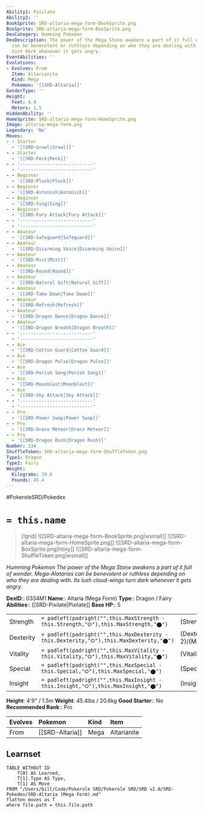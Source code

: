 ```yaml
---
Ability1: Pixilate
Ability2: ''
BookSprite: SRD-altaria-mega-form-BookSprite.png
BoxSprite: SRD-altaria-mega-form-BoxSprite.png
DexCategory: Humming Pokemon
DexDescription: The power of the Mega Stone awakens a part of it full of wonder. Mega-Alatarias
  can be benevolent or ruthless depending on who they are dealing with. Its lush cloud-wings
  turn dark whenever it gets angry.
EventAbilities: ''
Evolutions:
- Evolves: From
  Item: Altarianite
  Kind: Mega
  Pokemon: '[[SRD-Altaria]]'
GenderType: ''
Height:
  Feet: 4.9
  Meters: 1.5
HiddenAbility: ''
HomeSprite: SRD-altaria-mega-form-HomeSprite.png
Image: altaria-mega-form.png
Legendary: 'No'
Moves:
- - Starter
  - '[[SRD-Growl|Growl]]'
- - Starter
  - '[[SRD-Peck|Peck]]'
- - '---------------------------'
  - '---------------------------'
- - Beginner
  - '[[SRD-Pluck|Pluck]]'
- - Beginner
  - '[[SRD-Astonish|Astonish]]'
- - Beginner
  - '[[SRD-Sing|Sing]]'
- - Beginner
  - '[[SRD-Fury Attack|Fury Attack]]'
- - '---------------------------'
  - '---------------------------'
- - Amateur
  - '[[SRD-Safeguard|Safeguard]]'
- - Amateur
  - '[[SRD-Disarming Voice|Disarming Voice]]'
- - Amateur
  - '[[SRD-Mist|Mist]]'
- - Amateur
  - '[[SRD-Round|Round]]'
- - Amateur
  - '[[SRD-Natural Gift|Natural Gift]]'
- - Amateur
  - '[[SRD-Take Down|Take Down]]'
- - Amateur
  - '[[SRD-Refresh|Refresh]]'
- - Amateur
  - '[[SRD-Dragon Dance|Dragon Dance]]'
- - Amateur
  - '[[SRD-Dragon Breath|Dragon Breath]]'
- - '---------------------------'
  - '---------------------------'
- - Ace
  - '[[SRD-Cotton Guard|Cotton Guard]]'
- - Ace
  - '[[SRD-Dragon Pulse|Dragon Pulse]]'
- - Ace
  - '[[SRD-Perish Song|Perish Song]]'
- - Ace
  - '[[SRD-Moonblast|Moonblast]]'
- - Ace
  - '[[SRD-Sky Attack|Sky Attack]]'
- - '---------------------------'
  - '---------------------------'
- - Pro
  - '[[SRD-Power Swap|Power Swap]]'
- - Pro
  - '[[SRD-Draco Meteor|Draco Meteor]]'
- - Pro
  - '[[SRD-Dragon Rush|Dragon Rush]]'
Number: 334
ShuffleToken: SRD-altaria-mega-form-ShuffleToken.png
Type1: Dragon
Type2: Fairy
Weight:
  Kilograms: 20.6
  Pounds: 45.4
---
```


#PokeroleSRD/Pokedex

# `= this.name`

> [!grid]
> ![[SRD-altaria-mega-form-BookSprite.png|wsmall]]
> ![[SRD-altaria-mega-form-HomeSprite.png]]
> ![[SRD-altaria-mega-form-BoxSprite.png|htiny]]
> ![[SRD-altaria-mega-form-ShuffleToken.png|wsmall]]


*Humming Pokemon*
*The power of the Mega Stone awakens a part of it full of wonder. Mega-Alatarias can be benevolent or ruthless depending on who they are dealing with. Its lush cloud-wings turn dark whenever it gets angry.*

**DexID**:: 0334M1
**Name**:: Altaria (Mega Form)
**Type**:: Dragon / Fairy
**Abilities**:: [[SRD-Pixilate|Pixilate]]
**Base HP**:: 5

|           |                                                                                        |                                          |
| --------- | -------------------------------------------------------------------------------------- | ---------------------------------------- |
| Strength  | `= padleft(padright("",this.MaxStrength - this.Strength,"⭘"),this.MaxStrength,"⬤")`    | (Strength::3)/(MaxStrength::6)   |
| Dexterity | `= padleft(padright("",this.MaxDexterity - this.Dexterity,"⭘"),this.MaxDexterity,"⬤")` | (Dexterity:: 2)/(MaxDexterity::5) |
| Vitality  | `= padleft(padright("",this.MaxVitality - this.Vitality,"⭘"),this.MaxVitality,"⬤")`    | (Vitality::3)/(MaxVitality::6)   |
| Special   | `= padleft(padright("",this.MaxSpecial - this.Special,"⭘"),this.MaxSpecial,"⬤")`       | (Special::3)/(MaxSpecial::6)     |
| Insight   | `= padleft(padright("",this.MaxInsight - this.Insight,"⭘"),this.MaxInsight,"⬤")`       | (Insight::3)/(MaxInsight::6)     |

**Height**: 4'9" / 1.5m
**Weight**: 45.4lbs / 20.6kg
**Good Starter**:: No
**Recommended Rank**:: Pro

| Evolves   | Pokemon         | Kind   | Item        |
|:----------|:----------------|:-------|:------------|
| From      | [[SRD-Altaria]] | Mega   | Altarianite |

## Learnset

```dataview
TABLE WITHOUT ID
    T[0] AS Learned,
    T[1].Type AS Type,
    T[1] AS Move
FROM "/Users/bill/Code/Pokerole SRD/Pokerole SRD/SRD v2.0/SRD-Pokedex/SRD-Altaria (Mega Form).md"
flatten moves as T
where file.path = this.file.path
```

